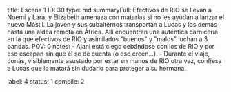 title:          Escena 1
ID:             30
type:           md
summaryFull:    Efectivos de RIO se llevan a Noemí y Lara, y Elizabeth amenaza con matarlas si no les ayudan a lanzar el nuevo Mástil. La joven y sus subalternos transportan a Lucas y los demás hasta una aldea remota en África. Allí encuentran una auténtica carnicería en la que efectivos de RIO y asimilados "buenos" y "malos" luchan a 3 bandas.
POV:            0
notes:          - Ajani está ciego cebándose con los de RIO y por eso escapan sin que él se de cuenta (o eso creen...).
                - Durante el viaje, Jonás, visiblemente asustado por estar en manos de RIO otra vez, confiesa a Lucas que lo matará sin dudarlo para proteger a su hermana.
                
label:          4
status:         1
compile:        2


